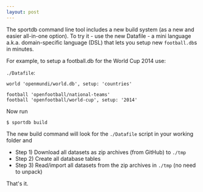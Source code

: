 ```yaml
---
layout: post
---
```


The sportdb command line tool includes a new build system (as a new and easier all-in-one option).  To try it - use the new Datafile - a mini language a.k.a. domain-specific language (DSL) that lets you setup new `football.db`s in minutes. 

For example, to setup a football.db for the World Cup 2014 use: 

`./Datafile`: 

    world 'openmundi/world.db', setup: 'countries' 
    
    football 'openfootball/national-teams' 
    football 'openfootball/world-cup', setup: '2014' 


Now run 

    $ sportdb build 


The new build command will look for the `./Datafile` script in your working folder and 

- Step 1) Download all datasets as zip archives (from GitHub) to `./tmp`
- Step 2) Create all database tables 
- Step 3) Read/import all datasets from the zip archives in `./tmp` (no need to unpack) 

That's it.